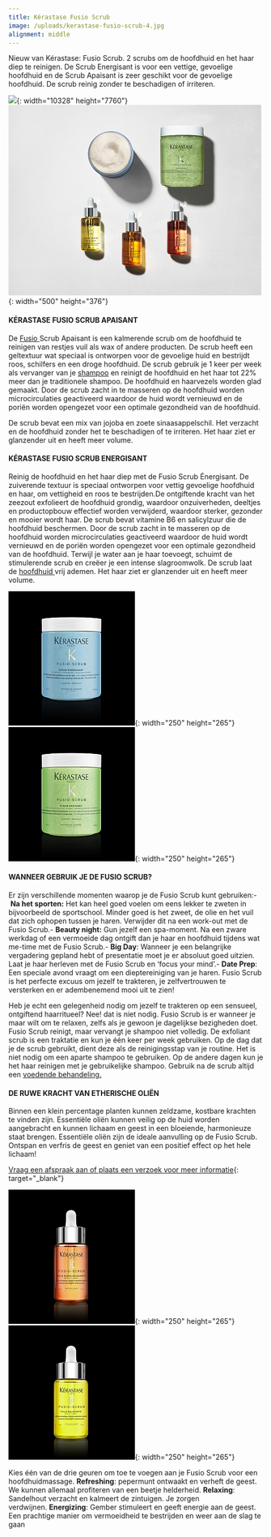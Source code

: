 ```yaml
---
title: Kérastase Fusio Scrub
image: /uploads/kerastase-fusio-scrub-4.jpg
alignment: middle
---
```


Nieuw van K&eacute;rastase: Fusio Scrub. 2 scrubs om de hoofdhuid en het haar diep te reinigen. De Scrub Energisant is voor een vettige, gevoelige hoofdhuid en de Scrub Apaisant is zeer geschikt voor de gevoelige hoofdhuid. De scrub reinig zonder te beschadigen of irriteren.&nbsp;&nbsp;

![](/uploads/fusio-scrub-6.jpg){: width="10328" height="7760"}![](/uploads/kerastase-fusio-scrub.jpg){: width="500" height="376"}

#### K&Eacute;RASTASE FUSIO SCRUB APAISANT

De&nbsp;[Fusio&nbsp;](https://www.hbb24.nl/merken/kerastase/fusio-dose.html)Scrub Apaisant is een kalmerende scrub om de hoofdhuid te reinigen van restjes vuil als wax of andere producten. De scrub heeft een geltextuur wat speciaal is ontworpen voor de gevoelige huid en bestrijdt roos, schilfers en een droge hoofdhuid. De scrub gebruik je 1 keer per week als vervanger van je&nbsp;[shampoo](https://www.hbb24.nl/haarverzorging/shampoo.html)&nbsp;en reinigt de hoofdhuid en het haar tot 22% meer dan je traditionele shampoo. De hoofdhuid en haarvezels worden glad gemaakt. Door de scrub zacht in te masseren op de hoofdhuid worden microcirculaties geactiveerd waardoor de huid wordt vernieuwd en de pori&euml;n worden opengezet voor een optimale gezondheid van de hoofdhuid.

De scrub bevat een mix van jojoba en zoete sinaasappelschil. Het verzacht en de hoofdhuid zonder het te beschadigen of te irriteren. Het haar ziet er glanzender uit en heeft meer volume.

#### K&Eacute;RASTASE FUSIO SCRUB ENERGISANT

Reinig de hoofdhuid en het haar diep met de Fusio Scrub &Eacute;nergisant. De zuiverende textuur is speciaal ontworpen voor vettig gevoelige hoofdhuid en haar, om vettigheid en roos te bestrijden.De ontgiftende kracht van het zeezout exfolieert de hoofdhuid grondig, waardoor onzuiverheden, deeltjes en productopbouw effectief worden verwijderd, waardoor sterker, gezonder en mooier wordt haar. De scrub bevat vitamine B6 en salicylzuur die de hoofdhuid beschermen. Door de scrub zacht in te masseren op de hoofdhuid worden microcirculaties geactiveerd waardoor de huid wordt vernieuwd en de pori&euml;n worden opengezet voor een optimale gezondheid van de hoofdhuid. Terwijl je water aan je haar toevoegt, schuimt de stimulerende scrub en cre&euml;er je een intense slagroomwolk. De scrub laat de&nbsp;[hoofdhuid&nbsp;](https://www.hbb24.nl/haarverzorging/gezonde-hoofdhuid.html)vrij ademen. Het haar ziet er glanzender uit en heeft meer volume.&nbsp;

![](/uploads/kerastase-scrub-energisant.jpg){: width="250" height="265"}![](/uploads/kerastase-scrub-apaisant.jpg){: width="250" height="265"}

#### WANNEER GEBRUIK JE DE FUSIO SCRUB?

Er zijn verschillende momenten waarop je de Fusio Scrub kunt gebruiken:-&nbsp;**Na het sporten:**&nbsp;Het kan heel goed voelen om eens lekker te zweten in bijvoorbeeld de sportschool. Minder goed is het zweet, de olie en het vuil dat zich ophopen tussen je haren. Verwijder dit na een work-out met de Fusio Scrub.-&nbsp;**Beauty night:**&nbsp;Gun jezelf een spa-moment. Na een zware werkdag of een vermoeide dag ontgift dan je haar en hoofdhuid tijdens wat me-time met de Fusio Scrub.-&nbsp;**Big Day**\: Wanneer je een belangrijke vergadering gepland hebt of presentatie moet je er absoluut goed uitzien. Laat je haar herleven met de Fusio Scrub en ‘focus your mind’.-&nbsp;**Date Prep**\: Een speciale avond vraagt om een dieptereiniging van je haren. Fusio Scrub is het perfecte excuus om jezelf te trakteren, je zelfvertrouwen te versterken en er adembenemend mooi uit te zien\!

Heb je echt een gelegenheid nodig om jezelf te trakteren op een sensueel, ontgiftend haarritueel? Nee\! dat is niet nodig. Fusio Scrub is er wanneer je maar wilt om te relaxen, zelfs als je gewoon je dagelijkse bezigheden doet. Fusio Scrub reinigt, maar vervangt je shampoo niet volledig. De exfoliant scrub is een traktatie en kun je &eacute;&eacute;n keer per week gebruiken. Op de dag dat je de scrub gebruikt, dient deze als de reinigingsstap van je routine. Het is niet nodig om een ​​aparte shampoo te gebruiken. Op de andere dagen kun je het haar reinigen met je gebruikelijke shampoo. Gebruik na de scrub altijd een&nbsp;[voedende behandeling.](https://www.hbb24.nl/haarverzorging/conditioner.html)

#### DE RUWE KRACHT VAN ETHERISCHE OLI&Euml;N

Binnen een klein percentage planten kunnen zeldzame, kostbare krachten te vinden zijn. Essenti&euml;le oli&euml;n kunnen veilig op de huid worden aangebracht en kunnen lichaam en geest in een bloeiende, harmonieuze staat brengen. Essenti&euml;le oli&euml;n zijn de ideale aanvulling op de Fusio Scrub. Ontspan en verfris de geest en geniet van een positief effect op het hele lichaam\!

[Vraag een afspraak aan of plaats een verzoek voor meer informatie](https://www.koffijberg.nl/contact/){: target="_blank"}

![](/uploads/kerastase-huile-rafrachissante.jpg){: width="250" height="265"}![](/uploads/kerastase-huile-relaxante.jpg){: width="250" height="265"}

Kies &eacute;&eacute;n van de drie geuren om toe te voegen aan je Fusio Scrub voor een hoofdhuidmassage.&nbsp;**Refreshing**\: pepermunt ontwaakt en verheft de geest. We kunnen allemaal profiteren van een beetje helderheid.&nbsp;**Relaxing**\: Sandelhout verzacht en kalmeert de zintuigen. Je zorgen verdwijnen.&nbsp;**Energizing**\: Gember stimuleert en geeft energie aan de geest. Een prachtige manier om vermoeidheid te bestrijden en weer aan de slag te gaan